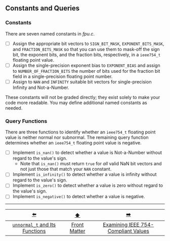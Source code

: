 ## Constants and Queries

### Constants

There are seven named constants in *fpu.c*.

- [ ] Assign the appropriate bit vectors to `SIGN_BIT_MASK`, `EXPONENT_BITS_MASK`, and `FRACTION_BITS_MASK` so that you can use them to mask-off the sign bit, the exponent bits, and the fraction bits, respectively, in a `ieee754_t` floating point value.
- [ ] Assign the single-precision exponent bias to `EXPONENT_BIAS` and assign to `NUMBER_OF_FRACTION_BITS` the number of bits used for the fraction bit field in a single-precision floating point number.
- [ ] Assign to `NAN` and `INFINITY` suitable bit vectors for single-precision Infinity and Not-a-Number.

These constants will not be graded directly;
they exist solely to make your code more readable.
You may define additional named constants as needed.


### Query Functions

There are three functions to identify whether an `ieee754_t` floating point value is neither normal nor subnormal.
The remaining query function determines whether an `ieee754_t` floating point value is negative.

- [ ] Implement `is_nan()` to detect whether a value is Not-a-Number without regard to the value's sign.
  - Note that `is_nan()` must return `true` for *all* valid NaN bit vectors and not just those that match your `NAN` constant. 
- [ ] Implement `is_infinity()` to detect whether a value is infinity without regard to the value's sign.
- [ ] Implement `is_zero()` to detect whether a value is zero without regard to the value's sign.
- [ ] Implement `is_negative()` to detect whether a value is negative.

---

|               [⬅️](02-unnormal_t.md)               |      [⬆️](../README.md)      |                 [➡️](04-examining-numbers.md)                  |
|:--------------------------------------------------:|:----------------------------:|:--------------------------------------------------------------:|
| [`unnormal_t` and Its Functions](02-unnormal_t.md) | [Front Matter](../README.md) | [Examining IEEE 754-Compliant Values](04-examining-numbers.md) |
